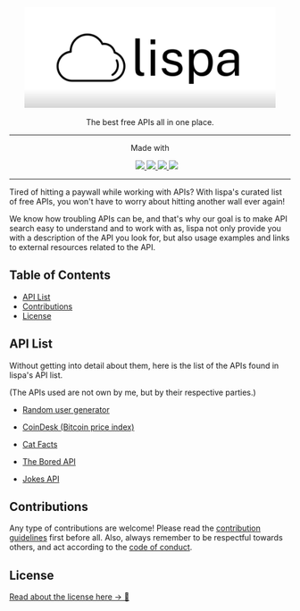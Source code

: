 <div align='center'>
<img width="450" src="./project-media/lispa-logo-500-200.svg" alt="lispa-logo">
<p>The best free APIs all in one place.</p>

<hr>

Made with
<ul>
<a href="https://www.typescriptlang.org/" target="_blank">
<img src="https://img.shields.io/badge/typescript%20-%231572B6.svg?&style=for-the-badge&logo=typescript&logoColor=white&color=3178C6"/>
</a>
<a href="https://reactjs.org/" target="_blank">
<img src="https://img.shields.io/badge/react%20-%2300D9FF.svg?&style=for-the-badge&logo=react&logoColor=white"/>
</a>
</a>
<a href="https://nodejs.org/en/" target="_blank">
<img src="https://img.shields.io/badge/node.js%20-%2343853Dsvg?&style=for-the-badge&logo=node.js&logoColor=white"/>
</a>
<a href="https://tailwindcss.com/" target="_blank">
<img src="https://img.shields.io/badge/tailwind css%20-%231572B6.svg?&style=for-the-badge&logo=tailwind-css&logoColor=white&color=06B6D4" />
</a>
</ul>

</div>

<hr>

Tired of hitting a paywall while working with APIs? With lispa's curated list of free APIs, you won't have to worry about hitting another wall ever again!

 We know how troubling APIs can be, and that's why our goal is to make API search easy to understand and to work with as, lispa not only provide you with a description of the API you look for, but also usage examples and links to external resources related to the API.

<h2>
Table of Contents
</h2>

- [API List](#api-list)
- [Contributions](#contributions)
- [License](#license)

## API List

Without getting into detail about them, here is the list of the APIs found in lispa's API list.

(The APIs used are not own by me, but by their respective parties.)

- [Random user generator](https://randomuser.me)

- [CoinDesk (Bitcoin price index)](https://api.coindesk.com/v1/bpi/currentprice.json)
- [Cat Facts](https://catfact.ninja/)
- [The Bored API](https://www.boredapi.com/)
- [Jokes API](https://github.com/15Dkatz/official_joke_api)

## Contributions

Any type of contributions are welcome! Please read the [contribution guidelines](CONTRIBUTING.md) first before all. Also,  always remember to be respectful towards others, and act according to the [code of conduct](CODE_OF_CONDUCT.md).

## License

[Read about the license here -> 🔏](LICENSE)
